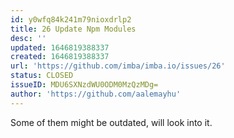 ```yaml
---
id: y0wfq84k241m79nioxdrlp2
title: 26 Update Npm Modules
desc: ''
updated: 1646819388337
created: 1646819388337
url: 'https://github.com/imba/imba.io/issues/26'
status: CLOSED
issueID: MDU6SXNzdWU0ODM0MzQzMDg=
author: 'https://github.com/aalemayhu'
---
```

Some of them might be outdated, will look into it.
